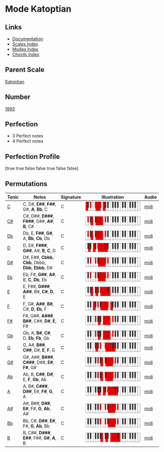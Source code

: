 # Mode Katoptian

## Links

- [Documentation](index.md)
- [Scales Index](Scales.md)
- [Modes Index](Modes.md)
- [Chords Index](Chords.md)

## Parent Scale

[Katoptian](ScaleKatoptian.md)

## Number

[1993](https://ianring.com/musictheory/scales/1993)

## Perfection

- 3 Perfect notes
- 4 Perfect notes

## Perfection Profile

[true true false false true false false]

## Permutations

| Tonic | Notes | Signature | Illustration | Audio |
|-------|-------|-----------|--------------|-------|
| [C](ModeCNaturalKatoptian.md) | C, D#, **E##**, **F##**, G#, **A**, **Bb**, C | C | ![CNaturalKatoptian](ModeCNaturalKatoptian.png) | [midi](https://github.com/edipermadi/music/blob/main/docs/ModeCNaturalKatoptian.mid?raw=true) |
| [C#](ModeCSharpKatoptian.md) | C#, D##, **E###**, **F###**, G##, **A#**, **B**, C# | C | ![CSharpKatoptian](ModeCSharpKatoptian.png) | [midi](https://github.com/edipermadi/music/blob/main/docs/ModeCSharpKatoptian.mid?raw=true) |
| [Db](ModeDFlatKatoptian.md) | Db, E, **F##**, **G#**, A, **Bb**, **Cb**, Db | C | ![DFlatKatoptian](ModeDFlatKatoptian.png) | [midi](https://github.com/edipermadi/music/blob/main/docs/ModeDFlatKatoptian.mid?raw=true) |
| [D](ModeDNaturalKatoptian.md) | D, E#, **F###**, **G##**, A#, **B**, **C**, D | C | ![DNaturalKatoptian](ModeDNaturalKatoptian.png) | [midi](https://github.com/edipermadi/music/blob/main/docs/ModeDNaturalKatoptian.mid?raw=true) |
| [D#](ModeDSharpKatoptian.md) | D#, E##, **Cbbb**, **Cbb**, Dbbb, **Dbb**, **Ebbb**, D# | C | ![DSharpKatoptian](ModeDSharpKatoptian.png) | [midi](https://github.com/edipermadi/music/blob/main/docs/ModeDSharpKatoptian.mid?raw=true) |
| [Eb](ModeEFlatKatoptian.md) | Eb, F#, **G##**, **A#**, B, **C**, **Db**, Eb | C | ![EFlatKatoptian](ModeEFlatKatoptian.png) | [midi](https://github.com/edipermadi/music/blob/main/docs/ModeEFlatKatoptian.mid?raw=true) |
| [E](ModeENaturalKatoptian.md) | E, F##, **G###**, **A##**, B#, **C#**, **D**, E | C | ![ENaturalKatoptian](ModeENaturalKatoptian.png) | [midi](https://github.com/edipermadi/music/blob/main/docs/ModeENaturalKatoptian.mid?raw=true) |
| [F](ModeFNaturalKatoptian.md) | F, G#, **A##**, **B#**, C#, **D**, **Eb**, F | C | ![FNaturalKatoptian](ModeFNaturalKatoptian.png) | [midi](https://github.com/edipermadi/music/blob/main/docs/ModeFNaturalKatoptian.mid?raw=true) |
| [F#](ModeFSharpKatoptian.md) | F#, G##, **A###**, **B##**, C##, **D#**, **E**, F# | C | ![FSharpKatoptian](ModeFSharpKatoptian.png) | [midi](https://github.com/edipermadi/music/blob/main/docs/ModeFSharpKatoptian.mid?raw=true) |
| [Gb](ModeGFlatKatoptian.md) | Gb, A, **B#**, **C#**, D, **Eb**, **Fb**, Gb | C | ![GFlatKatoptian](ModeGFlatKatoptian.png) | [midi](https://github.com/edipermadi/music/blob/main/docs/ModeGFlatKatoptian.mid?raw=true) |
| [G](ModeGNaturalKatoptian.md) | G, A#, **B##**, **C##**, D#, **E**, **F**, G | C | ![GNaturalKatoptian](ModeGNaturalKatoptian.png) | [midi](https://github.com/edipermadi/music/blob/main/docs/ModeGNaturalKatoptian.mid?raw=true) |
| [G#](ModeGSharpKatoptian.md) | G#, A##, **B###**, **C###**, D##, **E#**, **F#**, G# | C | ![GSharpKatoptian](ModeGSharpKatoptian.png) | [midi](https://github.com/edipermadi/music/blob/main/docs/ModeGSharpKatoptian.mid?raw=true) |
| [Ab](ModeAFlatKatoptian.md) | Ab, B, **C##**, **D#**, E, **F**, **Gb**, Ab | C | ![AFlatKatoptian](ModeAFlatKatoptian.png) | [midi](https://github.com/edipermadi/music/blob/main/docs/ModeAFlatKatoptian.mid?raw=true) |
| [A](ModeANaturalKatoptian.md) | A, B#, **C###**, **D##**, E#, **F#**, **G**, A | C | ![ANaturalKatoptian](ModeANaturalKatoptian.png) | [midi](https://github.com/edipermadi/music/blob/main/docs/ModeANaturalKatoptian.mid?raw=true) |
| [A#](ModeASharpKatoptian.md) | A#, B##, **D##**, **E#**, F#, **G**, **Ab**, A# | C | ![ASharpKatoptian](ModeASharpKatoptian.png) | [midi](https://github.com/edipermadi/music/blob/main/docs/ModeASharpKatoptian.mid?raw=true) |
| [Bb](ModeBFlatKatoptian.md) | Bb, C#, **D##**, **E#**, F#, **G**, **Ab**, Bb | C | ![BFlatKatoptian](ModeBFlatKatoptian.png) | [midi](https://github.com/edipermadi/music/blob/main/docs/ModeBFlatKatoptian.mid?raw=true) |
| [B](ModeBNaturalKatoptian.md) | B, C##, **D###**, **E##**, F##, **G#**, **A**, B | C | ![BNaturalKatoptian](ModeBNaturalKatoptian.png) | [midi](https://github.com/edipermadi/music/blob/main/docs/ModeBNaturalKatoptian.mid?raw=true) |
